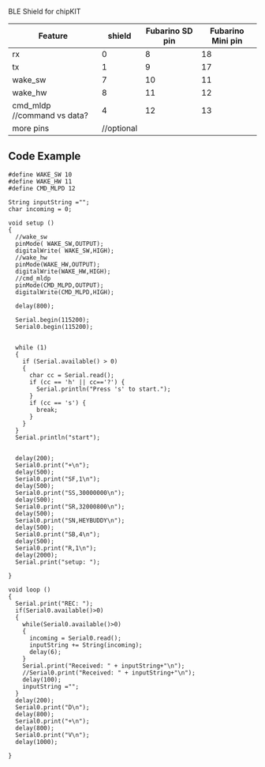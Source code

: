 BLE Shield for chipKIT


Feature | shield | Fubarino SD pin | Fubarino Mini pin
------- | ----- | ------- | -----
rx | 0 | 8 | 18 |
tx  | 1 | 9 | 17 | 
wake_sw | 7 | 10 | 11
wake_hw | 8 | 11 | 12
cmd_mldp //command vs data? | 4 | 12 | 13
more pins | //optional


Code Example
---

```
#define WAKE_SW 10
#define WAKE_HW 11
#define CMD_MLPD 12

String inputString ="";
char incoming = 0;

void setup ()
{
  //wake_sw
  pinMode( WAKE_SW,OUTPUT);
  digitalWrite( WAKE_SW,HIGH);
  //wake_hw
  pinMode(WAKE_HW,OUTPUT);
  digitalWrite(WAKE_HW,HIGH);
  //cmd_mldp
  pinMode(CMD_MLPD,OUTPUT);
  digitalWrite(CMD_MLPD,HIGH);

  delay(800);

  Serial.begin(115200);
  Serial0.begin(115200);


  while (1)
  {
    if (Serial.available() > 0) 
    {
      char cc = Serial.read();
      if (cc == 'h' || cc=='?') {
        Serial.println("Press 's' to start.");
      }
      if (cc == 's') {
        break;
      } 
    }
  }
  Serial.println("start");


  delay(200);
  Serial0.print("+\n");
  delay(500);
  Serial0.print("SF,1\n");
  delay(500);
  Serial0.print("SS,30000000\n");
  delay(500);
  Serial0.print("SR,32000800\n"); 
  delay(500);
  Serial0.print("SN,HEYBUDDY\n"); 
  delay(500);
  Serial0.print("SB,4\n");
  delay(500);
  Serial0.print("R,1\n");
  delay(2000);
  Serial.print("setup: ");

}

void loop ()
{
  Serial.print("REC: ");
  if(Serial0.available()>0)
  {
    while(Serial0.available()>0)
    {
      incoming = Serial0.read();
      inputString += String(incoming);
      delay(6);
    }
    Serial.print("Received: " + inputString+"\n");
    //Serial0.print("Received: " + inputString+"\n");
    delay(100);
    inputString ="";
  }
  delay(200);
  Serial0.print("D\n");
  delay(800);
  Serial0.print("+\n");
  delay(800);
  Serial0.print("V\n");
  delay(1000);
  
}


```

